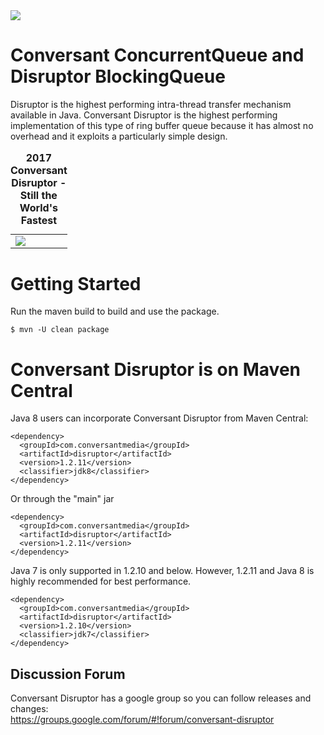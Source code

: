 <img src="https://github.com/conversant/disruptor/blob/master/src/main/resources/ConversantDisruptorLogo.png?raw=true">

# Conversant ConcurrentQueue and Disruptor BlockingQueue

Disruptor is the highest performing intra-thread transfer mechanism available in Java.  Conversant Disruptor is the highest performing implementation of this type of ring buffer queue because it has almost no overhead and it exploits a particularly simple design. 

<table>
<td><img src="https://github.com/conversant/disruptor/blob/master/benchmark/benchmark.jpg?raw=true"></td><tr>
<caption><strong>2017 Conversant Disruptor - Still the World's Fastest</strong></caption>
</table>

# Getting Started

Run the maven build to build and use the package.

```$ mvn -U clean package```

# Conversant Disruptor is on Maven Central

Java 8 users can incorporate Conversant Disruptor from Maven Central:

```
<dependency>
  <groupId>com.conversantmedia</groupId>
  <artifactId>disruptor</artifactId>
  <version>1.2.11</version>
  <classifier>jdk8</classifier>
</dependency>
```
Or through the "main" jar

```
<dependency>
  <groupId>com.conversantmedia</groupId>
  <artifactId>disruptor</artifactId>
  <version>1.2.11</version>
</dependency>
```

Java 7 is only supported in 1.2.10 and below.   However, 1.2.11 and Java 8 is highly recommended for best performance.

```
<dependency>
  <groupId>com.conversantmedia</groupId>
  <artifactId>disruptor</artifactId>
  <version>1.2.10</version>
  <classifier>jdk7</classifier>
</dependency>
```

## Discussion Forum

Conversant Disruptor has a google group so you can follow releases and changes:   
https://groups.google.com/forum/#!forum/conversant-disruptor

